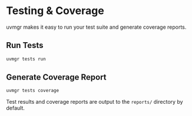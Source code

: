 # Testing & Coverage

uvmgr makes it easy to run your test suite and generate coverage reports.

## Run Tests

```bash
uvmgr tests run
```

## Generate Coverage Report

```bash
uvmgr tests coverage
```

Test results and coverage reports are output to the `reports/` directory by default. 